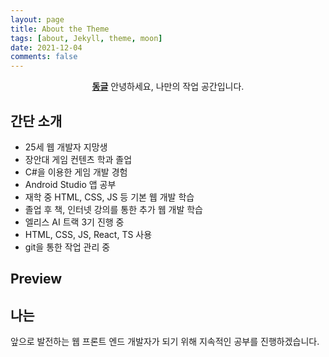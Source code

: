 ```yaml
---
layout: page
title: About the Theme
tags: [about, Jekyll, theme, moon]
date: 2021-12-04
comments: false
---
```


<center><a href="https://ydk1204.github.io/"><b>동글</b></a> 안녕하세요, 나만의 작업 공간입니다.</center>

## 간단 소개

-   25세 웹 개발자 지망생
-   장안대 게임 컨텐츠 학과 졸업
-   C#을 이용한 게임 개발 경험
-   Android Studio 앱 공부
-   재학 중 HTML, CSS, JS 등 기본 웹 개발 학습
-   졸업 후 책, 인터넷 강의를 통한 추가 웹 개발 학습
-   엘리스 AI 트랙 3기 진행 중
-   HTML, CSS, JS, React, TS 사용
-   git을 통한 작업 관리 중

## Preview

## 나는

앞으로 발전하는 웹 프론트 엔드 개발자가 되기 위해 지속적인 공부를 진행하겠습니다.

<!-- [Install Moon](https://github.com/TaylanTatli/Moon){: .btn} -->
